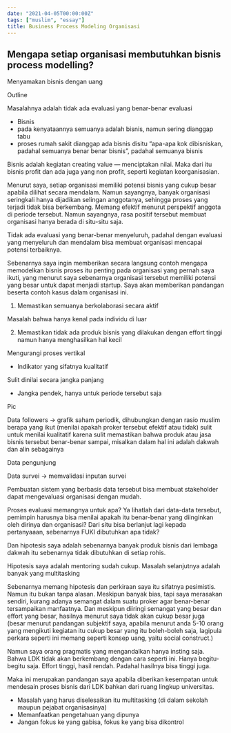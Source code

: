 ```yaml
---
date: "2021-04-05T00:00:00Z"
tags: ["muslim", "essay"]
title: Business Process Modeling Organisasi
---
```


## Mengapa setiap organisasi membutuhkan bisnis process modelling?

Menyamakan bisnis dengan uang

Outline

Masalahnya adalah tidak ada evaluasi yang benar-benar evaluasi

- Bisnis
- pada kenyataannya semuanya adalah bisnis, namun sering dianggap tabu
- proses rumah sakit dianggap ada bisnis disitu “apa-apa kok dibisniskan, padahal semuanya benar benar bisnis”, padahal semuanya bisnis

Bisnis adalah kegiatan creating value — menciptakan nilai. Maka dari itu bisnis profit dan ada juga yang non profit, seperti kegiatan keorganisasian.

Menurut saya, setiap organisasi memiliki potensi bisnis yang cukup besar apabila dilihat secara mendalam. Namun sayangnya, banyak organisasi seringkali hanya dijadikan selingan anggotanya, sehingga proses yang terjadi tidak bisa berkembang. Memang efektif menurut perspektif anggota di periode tersebut. Namun sayangnya, rasa positif tersebut membuat organisasi hanya berada di situ-situ saja.

Tidak ada evaluasi yang benar-benar menyeluruh, padahal dengan evaluasi yang menyeluruh dan mendalam bisa membuat organisasi mencapai potensi terbaiknya.

Sebenarnya saya ingin memberikan secara langsung contoh mengapa memodelkan bisnis proses itu penting pada organisasi yang pernah saya ikuti, yang menurut saya sebenarnya organisasi tersebut memiliki potensi yang besar untuk dapat menjadi startup. Saya akan memberikan pandangan beserta contoh kasus dalam organisasi ini.

1. Memastikan semuanya berkolaborasi secara aktif

Masalah bahwa hanya kenal pada individu di luar

2. Memastikan tidak ada produk bisnis yang dilakukan dengan effort tinggi namun hanya menghasilkan hal kecil

Mengurangi proses vertikal

- Indikator yang sifatnya kualitatif

Sulit dinilai secara jangka panjang

- Jangka pendek, hanya untuk periode tersebut saja

Pic

Data followers -> grafik saham periodik, dihubungkan dengan rasio muslim berapa yang ikut (menilai apakah proker tersebut efektif atau tidak) sulit untuk menilai kualitatif karena sulit memastikan bahwa produk atau jasa bisnis tersebut benar-benar sampai, misalkan dalam hal ini adalah dakwah dan alin sebagainya

Data pengunjung

Data survei -> memvalidasi inputan survei

Pembuatan sistem yang berbasis data tersebut bisa membuat stakeholder dapat mengevaluasi organisasi dengan mudah.

Proses evaluasi memangnya untuk apa? Ya lihatlah dari data-data tersebut, pemimpin harusnya bisa menilai apakah itu benar-benar yang diinginkan oleh dirinya dan organisasi? Dari situ bisa berlanjut lagi kepada pertanyaaan, sebenarnya FUKI dibutuhkan apa tidak?

Dan hipotesis saya adalah sebenarnya banyak produk bisnis dari lembaga dakwah itu sebenarnya tidak dibutuhkan di setiap rohis.

Hipotesis saya adalah mentoring sudah cukup. Masalah selanjutnya adalah banyak yang multitasking

Sebenarnya memang hipotesis dan perkiraan saya itu sifatnya pesimistis. Namun itu bukan tanpa alasan. Meskipun banyak bias, tapi saya merasakan sendiri, kurang adanya semangat dalam suatu proker agar benar-benar tersampaikan manfaatnya. Dan meskipun diiringi semangat yang besar dan effort yang besar, hasilnya menurut saya tidak akan cukup besar juga (besar menurut pandangan subjektif saya, apabila menurut anda 5-10 orang yang mengikuti kegiatan itu cukup besar yang itu boleh-boleh saja, lagipula perkara seperti ini memang seperti konsep uang, yaitu social construct.)

Namun saya orang pragmatis yang mengandalkan hanya insting saja. Bahwa LDK tidak akan berkembang dengan cara seperti ini. Hanya begitu-begitu saja. Effort tinggi, hasil rendah. Padahal hasilnya bisa tinggi juga.

Maka ini merupakan pandangan saya apabila diberikan kesempatan untuk mendesain proses bisnis dari LDK bahkan dari ruang lingkup universitas.

- Masalah yang harus diselesaikan itu multitasking (di dalam sekolah maupun pejabat organisasinya)
- Memanfaatkan pengetahuan yang dipunya
- Jangan fokus ke yang gabisa, fokus ke yang bisa dikontrol